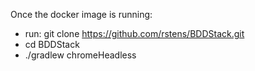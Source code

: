 Once the docker image is running:
* run: git clone https://github.com/rstens/BDDStack.git
* cd BDDStack
* ./gradlew chromeHeadless

